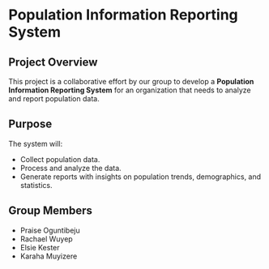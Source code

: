 # Population Information Reporting System

## Project Overview
This project is a collaborative effort by our group to develop a **Population Information Reporting System** for an organization that needs to analyze and report population data.

## Purpose
The system will:
- Collect population data.
- Process and analyze the data.
- Generate reports with insights on population trends, demographics, and statistics.

## Group Members
- Praise Oguntibeju
- Rachael Wuyep
- Elsie Kester
- Karaha Muyizere

